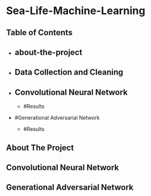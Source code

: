 # Sea-Life-Machine-Learning

<!-- TABLE OF CONTENTS -->
## Table of Contents

* ## about-the-project
* ## Data Collection and Cleaning
 
* ## Convolutional Neural Network
  * #Results

* #Generational Adversarial Network
  * #Results


<!-- About The Project -->
## About The Project

<!-- Convolutional Neural Network -->
## Convolutional Neural Network

<!-- Generational Adversarial Network -->
## Generational Adversarial Network
